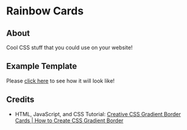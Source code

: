 # Rainbow Cards

## About
Cool CSS stuff that you could use on your website!

## Example Template

Please [click here](https://raymond-1227.github.io/rainbow-border-cards) to see how it will look like!

## Credits

 - HTML, JavaScript, and CSS Tutorial: [Creative CSS Gradient Border Cards | How to Create CSS Gradient Border](https://www.youtube.com/watch?v=1zFlSLD01Uw)
